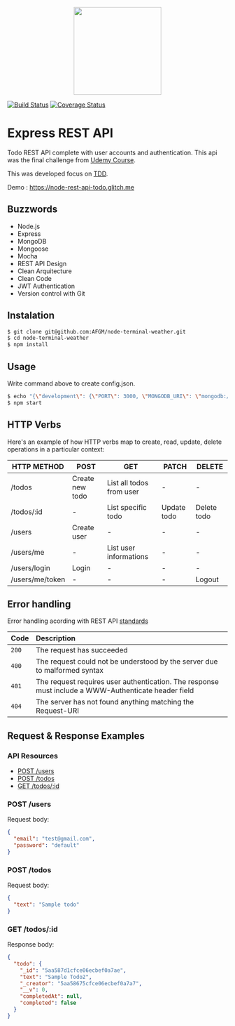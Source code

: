 <p align="center">
  <img width="200" src="https://camo.githubusercontent.com/fc61dcbdb7a6e49d3adecc12194b24ab20dfa25b/68747470733a2f2f692e636c6f756475702e636f6d2f7a6659366c4c376546612d3330303078333030302e706e67" />
</p>

[![Build Status](https://travis-ci.org/andremartingo/node-rest-api-todo.svg?branch=master)](https://travis-ci.org/AFGM/node-rest-api-todo)
[![Coverage Status](https://coveralls.io/repos/github/AFGM/node-rest-api-todo/badge.svg?branch=master)](https://coveralls.io/github/AFGM/node-rest-api-todo?branch=master)

# Express REST API

Todo REST API complete with user accounts and authentication.
This api was the final challenge from [Udemy Course](https://www.udemy.com/the-complete-nodejs-developer-course-2/learn/v4/overview).<p>
This was developed focus on [TDD](https://github.com/dwyl/learn-tdd).</p>

Demo : https://node-rest-api-todo.glitch.me

## Buzzwords

* Node.js
* Express
* MongoDB
* Mongoose
* Mocha
* REST API Design
* Clean Arquitecture
* Clean Code
* JWT Authentication
* Version control with Git

## Instalation

```bash
$ git clone git@github.com:AFGM/node-terminal-weather.git
$ cd node-terminal-weather
$ npm install
```

## Usage

Write command above to create config.json.

```bash
$ echo "{\"development\": {\"PORT\": 3000, \"MONGODB_URI\": \"mongodb://localhost:27017/todoapp\",\"JWT_SECRET\": \"ultrasecret\"}}" >> server/config/config.json
$ npm start
```

## HTTP Verbs

Here's an example of how HTTP verbs map to create, read, update, delete operations in a particular context:

| HTTP METHOD     | POST            | GET                      | PATCH       | DELETE      |
| --------------- | --------------- | ------------------------ | ----------- | ----------- |
| /todos          | Create new todo | List all todos from user | -           | -           |
| /todos/:id      | -               | List specific todo       | Update todo | Delete todo |
| /users          | Create user     | -                        | -           | -           |
| /users/me       | -               | List user informations   | -           | -           |
| /users/login    | Login           | -                        | -           | -           |
| /users/me/token | -               | -                        | -           | Logout      |

## Error handling

Error handling acording with REST API [standards](http://www.restapitutorial.com/httpstatuscodes.html)

| Code  | Description                                                                                         |
| :---- | :-------------------------------------------------------------------------------------------------- |
| `200` | The request has succeeded                                                                           |
| `400` | The request could not be understood by the server due to malformed syntax                           |
| `401` | The request requires user authentication. The response must include a WWW-Authenticate header field |
| `404` | The server has not found anything matching the Request-URI                                          |

## Request & Response Examples

### API Resources

* [POST /users](#post-users)
* [POST /todos](#post-todos)
* [GET /todos/:id](#get-todosid)

### POST /users

Request body:

```json
{
  "email": "test@gmail.com",
  "password": "default"
}
```

### POST /todos

Request body:

```json
{
  "text": "Sample todo"
}
```

### GET /todos/:id

Response body:

```json
{
  "todo": {
    "_id": "5aa587d1cfce06ecbef0a7ae",
    "text": "Sample Todo2",
    "_creator": "5aa58675cfce06ecbef0a7a7",
    "__v": 0,
    "completedAt": null,
    "completed": false
  }
}
```
